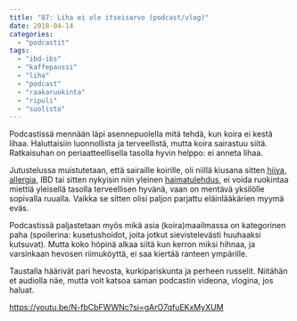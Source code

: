 ```yaml
---
title: "87: Liha ei ole itseisarvo (podcast/vlog)"
date: 2018-04-14
categories: 
  - "podcastit"
tags: 
  - "ibd-ibs"
  - "kaffepaussi"
  - "liha"
  - "podcast"
  - "raakaruokinta"
  - "ripuli"
  - "suolisto"
---
```


Podcastissä mennään läpi asennepuolella mitä tehdä, kun koira ei kestä lihaa. Haluttaisiin luonnollista ja terveellistä, mutta koira sairastuu siitä. Ratkaisuhan on periaatteellisella tasolla hyvin helppo: ei anneta lihaa.

<!--more-->

Jutustelussa muistutetaan, että sairaille koirille, oli niillä kiusana sitten [hiiva](https://www.katiska.eu/tieto/koirat/kurssit/onko-koiran-hiiva-ikuinen-riesa/), [allergia](https://www.katiska.eu/tieto/koirat/koiran-allergia-hiiva-iho/allergia/), IBD tai sitten nykyisin niin yleinen [haimatulehdus](https://www.katiska.eu/tieto/koirat/kurssit/sairas-haima-koiran-haimatulehdus/), ei voida ruokintaa miettiä yleisellä tasolla terveellisen hyvänä, vaan on mentävä yksilölle sopivalla ruualla. Vaikka se sitten olisi paljon parjattu eläinlääkärien myymä eväs.

Podcastissä paljastetaan myös mikä asia (koira)maailmassa on kategorinen paha (spoilerina: kusetushoidot, joita jotkut sievistelevästi huuhaaksi kutsuvat). Mutta koko höpinä alkaa siitä kun kerron miksi hihnaa, ja varsinkaan hevosen riimuköyttä, ei saa kiertää ranteen ympärille.

Taustalla häärivät pari hevosta, kurkipariskunta ja perheen russelit. Niitähän et audiolla näe, mutta voit katsoa saman podcastin videona, vlogina, jos haluat.

https://youtu.be/N-fbCbFWWNc?si=gArO7qfuEKxMyXUM
